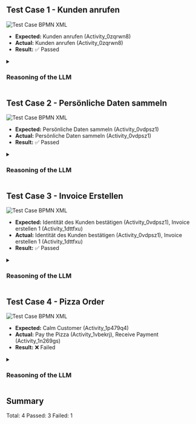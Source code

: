 ## Test Case 1 - Kunden anrufen
<img src="https://gripl.mertendieckmann.de/api/dataset/1/preview?correctIds=Activity_0zqrwn8&falsePositiveIds=&falseNegativeIds=&salt=96448.0" alt="Test Case BPMN XML" />

- **Expected:** Kunden anrufen (Activity_0zqrwn8)
- **Actual:** Kunden anrufen (Activity_0zqrwn8)
- **Result:** ✅ Passed

<details>
<summary><h3>Reasoning of the LLM</h3></summary>

- **Kunden anrufen** (Activity_0zqrwn8): The activity 'Kunden anrufen' involves contacting customers, which likely includes processing their personal data such as names and phone numbers.

</details>

## Test Case 2 - Persönliche Daten sammeln
<img src="https://gripl.mertendieckmann.de/api/dataset/2/preview?correctIds=Activity_0vdpsz1&falsePositiveIds=&falseNegativeIds=&salt=76866.0" alt="Test Case BPMN XML" />

- **Expected:** Persönliche Daten sammeln (Activity_0vdpsz1)
- **Actual:** Persönliche Daten sammeln (Activity_0vdpsz1)
- **Result:** ✅ Passed

<details>
<summary><h3>Reasoning of the LLM</h3></summary>

- **Persönliche Daten sammeln** (Activity_0vdpsz1): The name 'Persönliche Daten sammeln' implies the collection of personal data.

</details>

## Test Case 3 - Invoice Erstellen
<img src="https://gripl.mertendieckmann.de/api/dataset/3/preview?correctIds=Activity_0vdpsz1,Activity_1dttfxu&falsePositiveIds=&falseNegativeIds=&salt=90209.0" alt="Test Case BPMN XML" />

- **Expected:** Identität des Kunden bestätigen (Activity_0vdpsz1), Invoice erstellen 1 (Activity_1dttfxu)
- **Actual:** Identität des Kunden bestätigen (Activity_0vdpsz1), Invoice erstellen 1 (Activity_1dttfxu)
- **Result:** ✅ Passed

<details>
<summary><h3>Reasoning of the LLM</h3></summary>

- **Identität des Kunden bestätigen** (Activity_0vdpsz1): The Activity element 'Identität des Kunden bestätigen' is relevant for GDPR compliance as it involves confirming the identity of a customer which may involve processing personal data such as names or identification numbers.
- **Invoice erstellen 1** (Activity_1dttfxu): The Activity element 'Invoice erstellen 1' is relevant for GDPR compliance as it involves creating an invoice which may contain personal data such as customer names or billing information.

</details>

## Test Case 4 - Pizza Order
<img src="https://gripl.mertendieckmann.de/api/dataset/4/preview?correctIds=&falsePositiveIds=Activity_1vbekrj,Activity_1n269gs&falseNegativeIds=Activity_1p479q4&salt=83950.0" alt="Test Case BPMN XML" />

- **Expected:** Calm Customer (Activity_1p479q4)
- **Actual:** Pay the Pizza (Activity_1vbekrj), Receive Payment (Activity_1n269gs)
- **Result:** ❌ Failed

<details>
<summary><h3>Reasoning of the LLM</h3></summary>

- **Pay the Pizza** (Activity_1vbekrj): The activity 'Pay the Pizza' involves payment processing, which may include personal data such as payment details and is relevant for GDPR compliance.
- **Receive Payment** (Activity_1n269gs): The activity 'Receive Payment' involves processing payments which may include personal data such as payment details and is relevant for GDPR compliance.

</details>

## Summary
Total: 4
Passed: 3
Failed: 1
